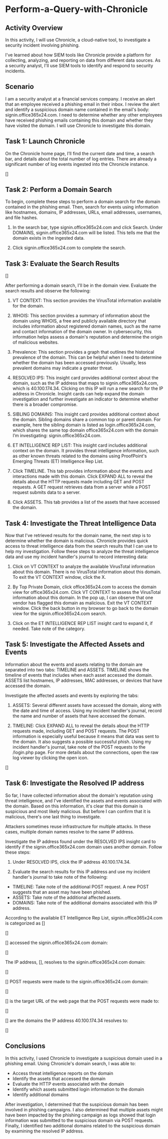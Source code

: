 # Perform-a-Query-with-Chronicle

<h2>Activity Overview</h2>

In this activity, I will use Chronicle, a cloud-native tool, to investigate a security incident involving phishing.

I've learned about how SIEM tools like Chronicle provide a platform for collecting, analyzing, and reporting on data from different data sources. As a security analyst, I'll use SIEM tools to identify and respond to security incidents.

<h2>Scenario</h2>

I am a security analyst at a financial services company. I receive an alert that an employee received a phishing email in their inbox. I review the alert and identify a suspicious domain name contained in the email's body: signin.office365x24.com. I need to determine whether any other employees have received phishing emails containing this domain and whether they have visited the domain. I will use Chronicle to investigate this domain.

<h2> Task 1: Launch Chronicle</h2>

On the Chronicle home page, I’ll find the current date and time, a search bar, and details about the total number of log entries. There are already a significant number of log events ingested into the Chronicle instance.

[]

<h2>Task 2: Perform a Domain Search</h2>

To begin, complete these steps to perform a domain search for the domain contained in the phishing email. Then, search for events using information like hostnames, domains, IP addresses, URLs, email addresses, usernames, and file hashes. 

1. In the search bar, type signin.office365x24.com and click Search. Under DOMAINS, signin.office365x24.com will be listed. This tells me that the domain exists in the ingested data. 

2. Click signin.office365x24.com to complete the search.

<h2>Task 3: Evaluate the Search Results</h2>

[]

After performing a domain search, I'll be in the domain view. Evaluate the search results and observe the following:

1. VT CONTEXT: This section provides the VirusTotal information available for the domain. 

2. WHOIS: This section provides a summary of information about the domain using WHOIS, a free and publicly available directory that includes information about registered domain names, such as the name and contact information of the domain owner. In cybersecurity, this information helps assess a domain's reputation and determine the origin of malicious websites. 

3. Prevalence: This section provides a graph that outlines the historical prevalence of the domain. This can be helpful when I need to determine whether the domain has been accessed previously. Usually, less prevalent domains may indicate a greater threat. 

4. RESOLVED IPS: This insight card provides additional context about the domain, such as the IP address that maps to signin.office365x24.com, which is 40.100.174.34. Clicking on this IP will run a new search for the IP address in Chronicle. Insight cards can help expand the domain investigation and further investigate an indicator to determine whether there is a broader compromise.

5. SIBLING DOMAINS: This insight card provides additional context about the domain. Sibling domains share a common top or parent domain. For example, here the sibling domain is listed as login.office365x24.com, which shares the same top domain office365x24.com with the domain I’m investigating: signin.office365x24.com.

6. ET INTELLIGENCE REP LIST: This insight card includes additional context on the domain. It provides threat intelligence information, such as other known threats related to the domains using ProofPoint's Emerging Threats (ET) Intelligence Rep List.

7. Click TIMELINE. This tab provides information about the events and interactions made with this domain. Click EXPAND ALL to reveal the details about the HTTP requests made including GET and POST requests.  A GET request retrieves data from a server while a POST request submits data to a server.

8. Click ASSETS. This tab provides a list of the assets that have accessed the domain.

<h2>Task 4: Investigate the Threat Intelligence Data</h2>

Now that I've retrieved results for the domain name, the next step is to determine whether the domain is malicious. Chronicle provides quick access to threat intelligence data from the search results that I can use to help my investigation. Follow these steps to analyze the threat intelligence data and use my incident handler's journal to record interesting data:

1. Click on VT CONTEXT to analyze the available VirusTotal information about this domain. There is no VirusTotal information about this domain. To exit the VT CONTEXT window, click the X.

2. By Top Private Domain, click office365x24.com to access the domain view for office365x24.com. Click VT CONTEXT to assess the VirusTotal information about this domain. In the pop up, I can observe that one vendor has flagged this domain as malicious. Exit the VT CONTEXT window. Click the back button in my browser to go back to the domain view for the signin.office365x24.com search.

3. Click on the ET INTELLIGENCE REP LIST insight card to expand it, if needed. Take note of the category.

<h2>Task 5: Investigate the Affected Assets and Events</h2>

Information about the events and assets relating to the domain are separated into two tabs: TIMELINE and ASSETS. TIMELINE shows the timeline of events that includes when each asset accessed the domain. ASSETS list hostnames, IP addresses, MAC addresses, or devices that have accessed the domain.

Investigate the affected assets and events by exploring the tabs:

1. ASSETS: Several different assets have accessed the domain, along with the date and time of access. Using my incident handler's journal, record the name and number of assets that have accessed the domain. 

2. TIMELINE: Click EXPAND ALL to reveal the details about the HTTP requests made, including GET and POST requests. The POST information is especially useful because it means that data was sent to the domain. It also suggests a possible successful phish. Using my incident handler's journal, take note of the POST requests to the /login.php page. For more details about the connections, open the raw log viewer by clicking the open icon.

[]

<h2> Task 6: Investigate the Resolved IP address</h2>

So far, I have collected information about the domain's reputation using threat intelligence, and I've identified the assets and events associated with the domain. Based on this information, it's clear that this domain is suspicious and most likely malicious. But before I can confirm that it is malicious, there's one last thing to investigate.

Attackers sometimes reuse infrastructure for multiple attacks. In these cases, multiple domain names resolve to the same IP address.

Investigate the IP address found under the RESOLVED IPS insight card to identify if the signin.office365x24.com domain uses another domain. Follow these steps: 

1. Under RESOLVED IPS, click the IP address 40.100.174.34.

2. Evaluate the search results for this IP address and use my incident handler's journal to take note of the following:

  - TIMELINE: Take note of the additional POST request. A new POST suggests that an asset may have been phished.
  - ASSETS: Take note of the additional affected assets.
  - DOMAINS: Take note of the additional domains associated with this IP address.

According to the available ET Intelligence Rep List, signin.office365x24.com is categorized as []

[]

[] accessed the signin.office365x24.com domain:

[]

The IP address, [], resolves to the signin.office365x24.com domain:

[]

[] POST requests were made to the signin.office365x24.com domain:

[]

[] is the target URL of the web page that the POST requests were made to: 

[]

[] are the domains the IP address 40.100.174.34 resolves to:

[]

<h2>Conclusions</h2>

In this activity, I used Chronicle to investigate a suspicious domain used in a phishing email. Using Chronicle's domain search, I was able to:

- Access threat intelligence reports on the domain
- Identify the assets that accessed the domain
- Evaluate the HTTP events associated with the domain
- Identify which assets submitted login information to the domain
- Identify additional domains 

After investigation, I determined that the suspicious domain has been involved in phishing campaigns. I also determined that multiple assets might have been impacted by the phishing campaign as logs showed that login information was submitted to the suspicious domain via POST requests. Finally, I identified two additional domains related to the suspicious domain by examining the resolved IP address. 

